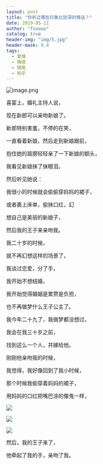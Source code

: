 ```yaml
---
layout: post
title: "你听过哪些印象比较深的情话？"
date: 2019-05-11 
author: "fsoooo"
catalog: true
header-img: "img/5.jpg"
header-mask: 0.4
tags:
  - 爱情
  - 情感
  - 随笔
  - 知乎
---
```


![image.png](https://upload-images.jianshu.io/upload_images/6943526-5264eb8bacd08365.png?imageMogr2/auto-orient/strip%7CimageView2/2/w/1240)


喜宴上，婚礼主持人说，

现在新郎可以亲吻新娘了。

新郎特别害羞，不停的在笑，

一直看着新娘，然后走到新娘跟前，

抱住她的肩膀轻轻亲了一下新娘的额头，

我看见新娘抹了抹眼泪，

然后听见她说：

我很小的时候就会偷偷穿妈妈的裙子，

或者裹上床单，偷抹口红，幻

想自己是美丽的新娘子，

然后我的王子来亲吻我。

我二十岁的时候，

就不再幻想这样的场景了，

我谈过恋爱，分了手，

我开始不想结婚，

我开始觉得婚姻是累赘是负担，

也不再做梦什么王子公主了。

我今年二十九了，我做梦都没想过，

我会在我三十岁之前，

找到这么一个人，并嫁给他。

刚刚他亲吻我的时候，

我觉得，我好像回到了我小时候，

那个时候我偷穿着妈妈的裙子，

用妈妈的口红把嘴巴涂的像鬼一样，

![](https://upload-images.jianshu.io/upload_images/6943526-02a47fd35fa8fa5f.jpg?imageMogr2/auto-orient/strip%7CimageView2/2/w/1240)

![](https://upload-images.jianshu.io/upload_images/6943526-3acb1b8e111953d2.jpg?imageMogr2/auto-orient/strip%7CimageView2/2/w/1240)

![](https://upload-images.jianshu.io/upload_images/6943526-d725c12e08e19663.jpeg?imageMogr2/auto-orient/strip%7CimageView2/2/w/1240)



然后，我的王子来了，

他牵起了我的手，亲吻了我。
